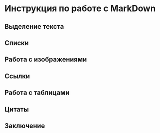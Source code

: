 # Инструкция по работе с MarkDown #

## Выделение текста ##

## Списки ##

## Работа с изображениями ##

## Ссылки ##

## Работа с таблицами ##

## Цитаты ##

## Заключение ##


